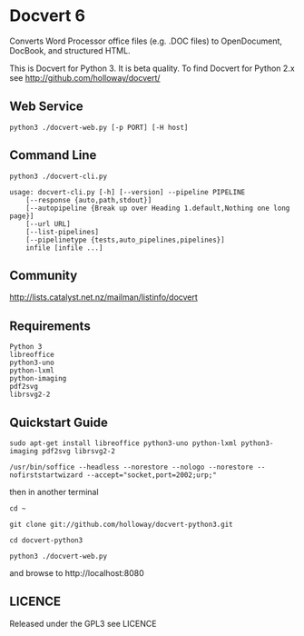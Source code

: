 Docvert 6
=========

Converts Word Processor office files (e.g. .DOC files) to OpenDocument, DocBook, and structured HTML.

This is Docvert for Python 3. It is beta quality. To find Docvert for Python 2.x see http://github.com/holloway/docvert/

Web Service
-----------

    python3 ./docvert-web.py [-p PORT] [-H host]

Command Line
------------

    python3 ./docvert-cli.py

    usage: docvert-cli.py [-h] [--version] --pipeline PIPELINE
        [--response {auto,path,stdout}]
        [--autopipeline {Break up over Heading 1.default,Nothing one long page}]
        [--url URL]
        [--list-pipelines]
        [--pipelinetype {tests,auto_pipelines,pipelines}]
        infile [infile ...]

Community
---------

http://lists.catalyst.net.nz/mailman/listinfo/docvert

Requirements
------------

    Python 3
    libreoffice
    python3-uno
    python-lxml
    python-imaging
    pdf2svg
    librsvg2-2
    
Quickstart Guide
----------------

    sudo apt-get install libreoffice python3-uno python-lxml python3-imaging pdf2svg librsvg2-2

    /usr/bin/soffice --headless --norestore --nologo --norestore --nofirststartwizard --accept="socket,port=2002;urp;"

then in another terminal

    cd ~

    git clone git://github.com/holloway/docvert-python3.git

    cd docvert-python3

    python3 ./docvert-web.py

and browse to http://localhost:8080


LICENCE
-------
Released under the GPL3 see LICENCE


